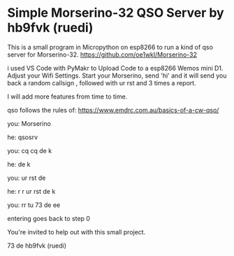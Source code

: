 # Simple Morserino-32 QSO Server by hb9fvk (ruedi)

This is a small program in Micropython on esp8266 to run a kind of qso server for Morserino-32. https://github.com/oe1wkl/Morserino-32

i used VS Code with PyMakr to Upload Code to a esp8266 Wemos mini D1. Adjust your Wifi Settings. Start your Morserino, send 'hi' and it will send you back a random callsign , followed with ur rst and 3 times a report. 

I will add more features from time to time.

qso follows the rules of: https://www.emdrc.com.au/basics-of-a-cw-qso/

you: Morserino

he: qsosrv

you: cq cq de <yourcallsign> k


he: <yourcallsign> de <hiscallsign> <hiscallsign> <hiscallsign> k


you: <hiscallsign> ur rst <hisrst> <hisrst> de <yourcallsign>


he: r r ur rst <yourst> <yourst> de <hiscallsign> k


you: rr tu 73 de <yourcallsign> ee


entering <sk> goes back to step 0




You're invited to help out with this small project.

73 de hb9fvk (ruedi)

